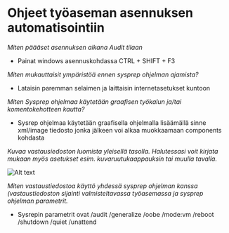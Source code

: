 # Ohjeet työaseman asennuksen automatisointiin

_Miten päääset asennuksen aikana Audit tilaan_

* Painat windows asennuskohdassa CTRL + SHIFT + F3



_Miten mukauttaisit ympäristöä ennen sysprep ohjelman ajamista?_

* Lataisin paremman selaimen ja laittaisin internetasetukset kuntoon



_Miten Sysprep ohjelmaa käytetään graafisen työkalun ja/tai komentokehotteen kautta?_

* Sysrep ohjelmaa käytetään graafisella ohjelmalla lisäämällä sinne xml/image tiedosto jonka jälkeen voi alkaa muokkaamaan components kohdasta



_Kuvaa vastausiedoston luomista yleisellä tasolla. Halutessasi voit kirjata mukaan myös asetukset esim. kuvaruutukaappauksin tai muulla tavalla._

![Alt text](https://www.virtualizationhowto.com/wp-content/uploads/2019/05/New-Answer-File-created-with-the-various-components-listed-for-customizing.png "a title")



_Miten vastaustiedostoa käyttö yhdessä sysprep ohjelman kanssa (vastaustiedoston sijainti valmisteltavassa työasemassa ja sysprep ohjelman parametrit._

* Sysrepin parametrit ovat /audit /generalize /oobe /mode:vm /reboot /shutdown /quiet /unattend
